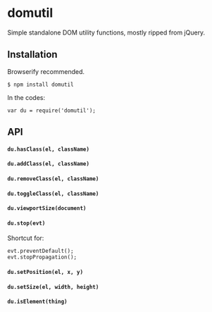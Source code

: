 # domutil

Simple standalone DOM utility functions, mostly ripped from jQuery.

## Installation

Browserify recommended.

	$ npm install domutil

In the codes:

	var du = require('domutil');

## API

#### `du.hasClass(el, className)`

#### `du.addClass(el, className)`

#### `du.removeClass(el, className)`

#### `du.toggleClass(el, className)`

#### `du.viewportSize(document)`

#### `du.stop(evt)`

Shortcut for:

	evt.preventDefault();
	evt.stopPropagation();

#### `du.setPosition(el, x, y)`

#### `du.setSize(el, width, height)`

#### `du.isElement(thing)`